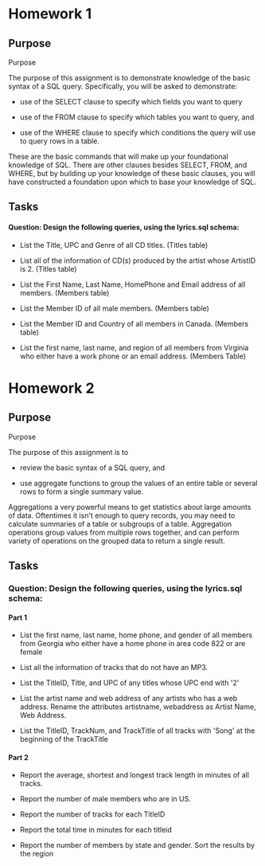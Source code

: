 # Homework 1

## Purpose

Purpose 

The purpose of this assignment is to demonstrate knowledge of the basic syntax of a SQL query. Specifically, you will be asked to demonstrate:

- use of the SELECT clause to specify which fields you want to query

- use of the FROM clause to specify which tables you want to query, and 

- use of the WHERE clause to specify which conditions the query will use to query rows in a table.

These are the basic commands that will make up your foundational knowledge of SQL. There are other clauses besides SELECT, FROM, and WHERE, but by building up your knowledge of these basic clauses, you will have constructed a foundation upon which to base your knowledge of SQL.


## Tasks

#### Question: Design the following queries, using the lyrics.sql schema:

- List the Title, UPC and Genre of all CD titles. (Titles table)

- List all of the information of CD(s) produced by the artist whose ArtistID is 2. (Titles table)

- List the First Name, Last Name, HomePhone and Email address of all members. (Members table)

- List the Member ID of all male members. (Members table)

- List the Member ID and Country of all members in Canada. (Members table)

- List the first name, last name, and region of all members from Virginia who either have a work phone or an email address. (Members Table)


# Homework 2

## Purpose

Purpose 

The purpose of this assignment is to

- review the basic syntax of a SQL query, and

- use aggregate functions to group the values of an entire table or several rows to form a single summary value.

Aggregations a very powerful means to get statistics about large amounts of data. Oftentimes it isn't enough to query records, you may need to calculate summaries of a table or subgroups of a table. Aggregation operations group values from multiple rows together, and can perform variety of operations on the grouped data to return a single result.
## Tasks

### Question: Design the following queries, using the lyrics.sql schema:

#### Part 1
- List the first name, last name, home phone, and gender of all members from Georgia who either have a home phone in area code 822 or are  female

- List all the information of tracks that do not have an MP3.

- List the TitleID, Title, and UPC of any titles whose UPC end with '2'

- List the artist name and web address of any artists who has a web address. Rename the attributes artistname, webaddress as Artist Name, Web Address.

- List the TitleID, TrackNum, and TrackTitle of all tracks with 'Song' at the beginning of the TrackTitle

#### Part 2

- Report the average, shortest and longest track length in minutes of all tracks.

- Report the number of male members who are in US.

- Report the number of tracks for each TitleID

- Report the total time in minutes for each titleid

- Report the number of members by state and gender. Sort the results by the region

